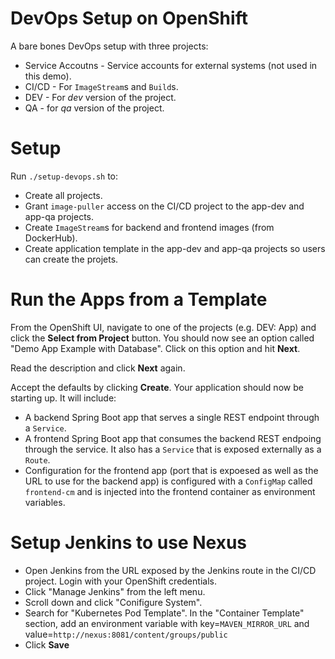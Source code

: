 # DevOps Setup on OpenShift

A bare bones DevOps setup with three projects:
* Service Accoutns - Service accounts for external systems (not used in this demo).
* CI/CD - For `ImageStream`s and `Build`s.
* DEV - For *dev* version of the project.
* QA - for *qa* version of the project.

# Setup

Run `./setup-devops.sh` to:
* Create all projects.
* Grant `image-puller` access on the CI/CD project to the app-dev and app-qa projects.
* Create `ImageStream`s for backend and frontend images (from DockerHub).
* Create application template in the app-dev and app-qa projects so users can create the projets.

# Run the Apps from a Template

From the OpenShift UI, navigate to one of the projects (e.g. DEV: App) and click the **Select from Project** button.  You should now see an option called "Demo App Example with Database".  Click on this option and hit **Next**.

Read the description and click **Next** again.

Accept the defaults by clicking **Create**.  Your application should now be starting up.  It will include:
* A backend Spring Boot app that serves a single REST endpoint through a `Service`.
* A frontend Spring Boot app that consumes the backend REST endpoing through the service.  It also has a `Service` that is exposed externally as a `Route`.
* Configuration for the frontend app (port that is expoesed as well as the URL to use for the backend app) is configured with a `ConfigMap` called `frontend-cm` and is injected into the frontend container as environment variables.

# Setup Jenkins to use Nexus

* Open Jenkins from the URL exposed by the Jenkins route in the CI/CD project.  Login with your OpenShift credentials.
* Click "Manage Jenkins" from the left menu.
* Scroll down and click "Conifigure System".
* Search for "Kubernetes Pod Template".  In the "Container Template" section, add an environment variable with key=`MAVEN_MIRROR_URL` and value=`http://nexus:8081/content/groups/public`
* Click **Save**